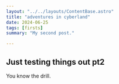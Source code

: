 ```yaml
---
layout: "../../layouts/ContentBase.astro"
title: "adventures in cyberland"
date: 2024-06-25
tags: [firsts]
summary: "My second post."

---
```


## Just testing things out pt2 </b>

You know the drill.